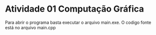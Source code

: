 # Atividade 01 Computação Gráfica

  Para abrir o programa basta executar o arquivo main.exe. 
  O codigo fonte está no arquivo main.cpp
